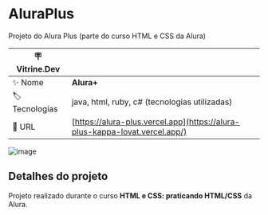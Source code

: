 # AluraPlus

Projeto do Alura Plus (parte do curso HTML e CSS da Alura)

| :placard: Vitrine.Dev |     |
| -------------  | --- |
| :sparkles: Nome        | **Alura+**
| :label: Tecnologias | java, html, ruby, c# (tecnologias utilizadas)
| :rocket: URL         | [https://alura-plus.vercel.app](https://alura-plus-kappa-lovat.vercel.app/)

<!-- Inserir imagem com a #vitrinedev ao final do link -->
![image](https://user-images.githubusercontent.com/21301483/229892135-5094a3a0-be20-4f75-ac43-d2e2a111bc5b.png#vitrinedev)

## Detalhes do projeto

Projeto realizado durante o curso **HTML e CSS: praticando HTML/CSS** da Alura.
